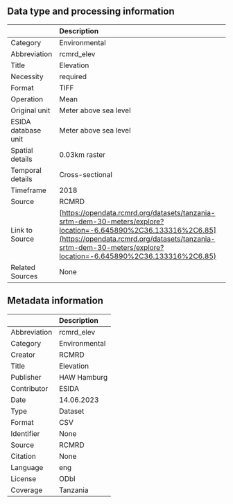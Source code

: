 ## Data type and processing information 

|                     | Description                                                                                                                                                                                                                    |
|:--------------------|:-------------------------------------------------------------------------------------------------------------------------------------------------------------------------------------------------------------------------------|
| Category            | Environmental                                                                                                                                                                                                                  |
| Abbreviation        | rcmrd_elev                                                                                                                                                                                                                     |
| Title               | Elevation                                                                                                                                                                                                                      |
| Necessity           | required                                                                                                                                                                                                                       |
| Format              | TIFF                                                                                                                                                                                                                           |
| Operation           | Mean                                                                                                                                                                                                                           |
| Original unit       | Meter above sea level                                                                                                                                                                                                          |
| ESIDA database unit | Meter above sea level                                                                                                                                                                                                          |
| Spatial details     | 0.03km raster                                                                                                                                                                                                                  |
| Temporal details    | Cross-sectional                                                                                                                                                                                                                |
| Timeframe           | 2018                                                                                                                                                                                                                           |
| Source              | RCMRD                                                                                                                                                                                                                          |
| Link to Source      | [https://opendata.rcmrd.org/datasets/tanzania-srtm-dem-30-meters/explore?location=-6.645890%2C36.133316%2C6.85](https://opendata.rcmrd.org/datasets/tanzania-srtm-dem-30-meters/explore?location=-6.645890%2C36.133316%2C6.85) |
| Related Sources     | None                                                                                                                                                                                                                           |

## Metadata information 

|              | Description   |
|:-------------|:--------------|
| Abbreviation | rcmrd_elev    |
| Category     | Environmental |
| Creator      | RCMRD         |
| Title        | Elevation     |
| Publisher    | HAW Hamburg   |
| Contributor  | ESIDA         |
| Date         | 14.06.2023    |
| Type         | Dataset       |
| Format       | CSV           |
| Identifier   | None          |
| Source       | RCMRD         |
| Citation     | None          |
| Language     | eng           |
| License      | ODbl          |
| Coverage     | Tanzania      |